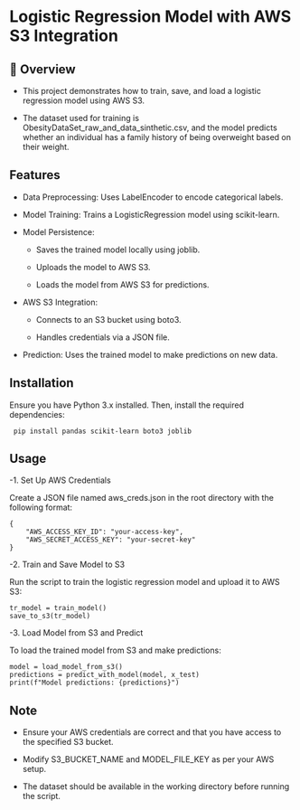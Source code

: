 
# Logistic Regression Model with AWS S3 Integration



                                                                                                                                
## 📌 Overview
- This project demonstrates how to train, save, and load a logistic regression model using AWS S3. 

- The dataset used for training is ObesityDataSet_raw_and_data_sinthetic.csv, and the model predicts whether an individual has a family history of being overweight based on their weight.

## Features
- Data Preprocessing: Uses LabelEncoder to encode categorical labels.

- Model Training: Trains a LogisticRegression model using scikit-learn.

- Model Persistence:

    - Saves the trained model locally using joblib.

    - Uploads the model to AWS S3.

    - Loads the model from AWS S3 for predictions.

- AWS S3 Integration:

    - Connects to an S3 bucket using boto3.

    - Handles credentials via a JSON file.

- Prediction: Uses the trained model to make predictions on new data.
## Installation

Ensure you have Python 3.x installed. Then, install the required dependencies:

```
 pip install pandas scikit-learn boto3 joblib
```
    
## Usage

-1. Set Up AWS Credentials

Create a JSON file named aws_creds.json in the root directory with the following format:

```
{
    "AWS_ACCESS_KEY_ID": "your-access-key",
    "AWS_SECRET_ACCESS_KEY": "your-secret-key"
}
```
-2. Train and Save Model to S3

Run the script to train the logistic regression model and upload it to AWS S3:

```
tr_model = train_model()
save_to_s3(tr_model)
```
-3. Load Model from S3 and Predict

To load the trained model from S3 and make predictions:
```
model = load_model_from_s3()
predictions = predict_with_model(model, x_test)
print(f"Model predictions: {predictions}")

```
## Note

- Ensure your AWS credentials are correct and that you have access to the specified S3 bucket.

- Modify S3_BUCKET_NAME and MODEL_FILE_KEY as per your AWS setup.

- The dataset should be available in the working directory before running the script.
